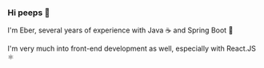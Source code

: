 ### Hi peeps 👋

I'm Eber, several years of experience with Java ☕ and Spring Boot :leaves:

I'm very much into front-end development as well, especially with React.JS ⚛️



<!--
**eberjoe/eberjoe** is a ✨ _special_ ✨ repository because its `README.md` (this file) appears on your GitHub profile.

Here are some ideas to get you started:

- 🔭 I’m currently working on ...
- 🌱 I’m currently learning ...
- 👯 I’m looking to collaborate on ...
- 🤔 I’m looking for help with ...
- 💬 Ask me about ...
- 📫 How to reach me: ...
- 😄 Pronouns: ...
- ⚡ Fun fact: ...
-->

